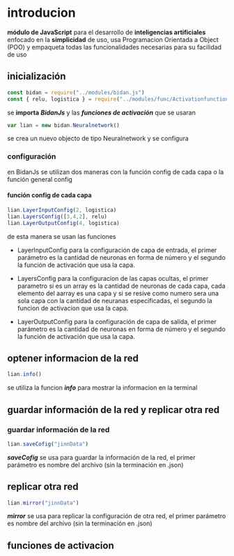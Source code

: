 # introducion
**módulo de JavaScript** para el desarrollo de **inteligencias artificiales**
enfocado en la **simplicidad** de uso, usa Programacion Orientada a Object (POO) y empaqueta todas las funcionalidades necesarias para su facilidad de uso

## inicialización 
~~~ JavaScript
const bidan = require("../modules/bidan.js")
const { relu, logistica } = require("../modules/func/Activationfunctions.js")
~~~
se **importa** ***BidanJs*** y las ***funciones de activación*** que se usaran
~~~ JavaScript
var lian = new bidan.Neuralnetwork()
~~~

se crea un nuevo objecto de tipo Neuralnetwork y se configura

### configuración
en BidanJs se utilizan dos maneras con la función config de cada capa o la función general config

#### función config de cada capa
~~~ JavaScript
lian.LayerInputConfig(2, logistica)
lian.LayersConfig([3,4,2], relu)
lian.LayerOutputConfig(4, logistica)
~~~
de esta manera se usan las funciones
+ LayerInputConfig para la configuración de capa de entrada, el primer parámetro es la cantidad de neuronas en forma de número y el segundo la función de activación que usa la capa.

+ LayersConfig para la configuracion de las capas ocultas, el primer parametro si es un array es la cantidad de neuronas de cada capa, cada elemento del aarray es una capa y si se resive como numero sera una sola capa con la cantidad de neuranas especificadas, el segundo la funcion de activacion que usa la capa.

+ LayerOutputConfig para la configuración de capa de salida, el primer parámetro es la cantidad de neuronas en forma de número y el segundo la función de activación que usa la capa.

## optener informacion de la red

~~~ JavaScript
lian.info()
~~~
se utiliza la funcion ***info*** para mostrar la informacion en la terminal

## guardar información de la red y replicar otra red
### guardar información de la red
~~~ JavaScript
lian.saveCofig("jinnData")
~~~
***saveCofig*** se usa para guardar la información de la red, el primer parámetro es nombre del archivo (sin la terminación en .json)


## replicar otra red
~~~ JavaScript
lian.mirror("jinnData")
~~~
***mirror*** se usa para replicar la configuración de otra red, el primer parámetro es nombre del archivo (sin la terminación en .json)

## funciones de activacion